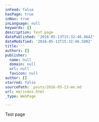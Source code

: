 ```yaml
---
inFeed: false
hasPage: true
inNav: true
inLanguage: null
keywords: []
description: Test page
datePublished: '2016-05-13T15:32:46.864Z'
dateModified: '2016-05-13T15:32:46.500Z'
title: ''
authors: []
publisher:
  name: null
  domain: null
  url: null
  favicon: null
author: []
starred: false
sourcePath: _posts/2016-05-13-me.md
url: me/index.html
_type: WebPage

---
```

Test page